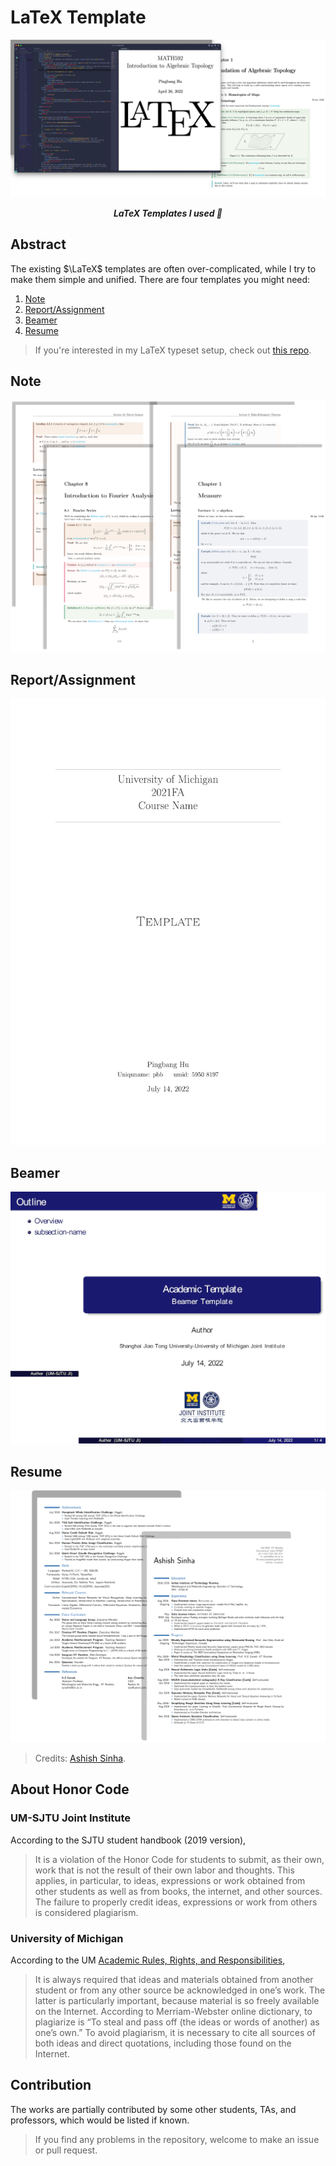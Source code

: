 # LaTeX Template

<p align="center">
	<img src="./preview.png"/>
</p>

<p align="center"><b><i>
	LaTeX Templates I used 📝
</i></b></p>

## Abstract

The existing $\LaTeX$ templates are often over-complicated, while I try to make them simple and unified. There are four templates you might need:

1. [Note](#note)
2. [Report/Assignment](#reportassignment)
3. [Beamer](#beamer)
4. [Resume](#resume)

> If you're interested in my LaTeX typeset setup, check out [this repo](https://github.com/sleepymalc/VSCode-LaTeX-Inkscape).

## Note

<p align="center">
	<img src="./demo/note.png"/>
</p>

## Report/Assignment

<p align="center">
	<img src="./demo/report.png"/>
</p>

## Beamer

<p align="center">
	<img src="./demo/beamer.png"/>
</p>

## Resume

<p align="center">
	<img src="./demo/resume.png"/>
</p>

> Credits: [Ashish Sinha](https://www.overleaf.com/articles/ashish-sinhas-curriculum-vitae/rhcjpcxjjbyj).

## About Honor Code

### UM-SJTU Joint Institute

According to the SJTU student handbook (2019 version),

> It is a violation of the Honor Code for students to submit, as their own, work that is not the result of their own labor and thoughts. This applies, in particular, to ideas, expressions or work obtained from other students as well as from books, the internet, and other sources. The failure to properly credit ideas, expressions or work from others is considered plagiarism.

### University of Michigan

According to the UM [Academic Rules, Rights, and Responsibilities](https://bulletin.engin.umich.edu/rules/),

> It is always required that ideas and materials obtained from another student or from any other source be acknowledged in one’s work. The latter is particularly important, because material is so freely available on the Internet. According to Merriam-Webster online dictionary, to plagiarize is “To steal and pass off (the ideas or words of another) as one’s own.” To avoid plagiarism, it is necessary to cite all sources of both ideas and direct quotations, including those found on the Internet.

## Contribution

The works are partially contributed by some other students, TAs, and professors, which would be listed if known.
> If you find any problems in the repository, welcome to make an issue or pull request.

